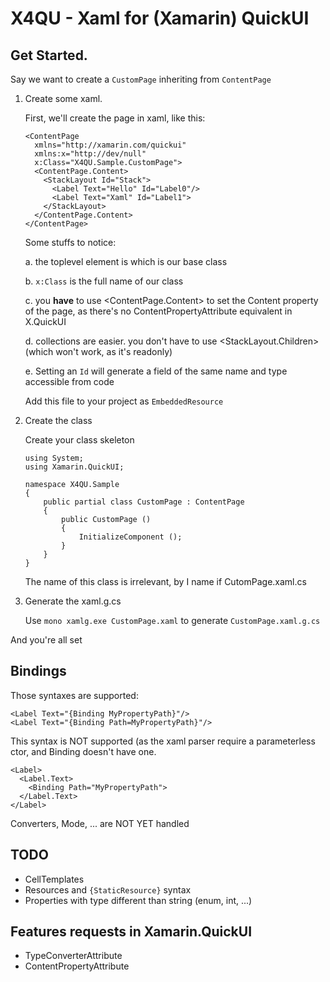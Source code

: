 X4QU - Xaml for (Xamarin) QuickUI
=================================

Get Started.
------------

Say we want to create a `CustomPage` inheriting from `ContentPage`

 1. Create some xaml. 

    First, we'll create the page in xaml, like this:
 
        <ContentPage 
          xmlns="http://xamarin.com/quickui"
          xmlns:x="http://dev/null"
	      x:Class="X4QU.Sample.CustomPage">
          <ContentPage.Content>
            <StackLayout Id="Stack">
              <Label Text="Hello" Id="Label0"/>
              <Label Text="Xaml" Id="Label1">
            </StackLayout>
          </ContentPage.Content>
        </ContentPage>
 
    Some stuffs to notice:

       a. the toplevel element is <ContentPage> which is our base class
      
       b. `x:Class` is the full name of our class
  
       c. you **have** to use <ContentPage.Content> to set the Content property of the page, as there's no ContentPropertyAttribute equivalent in X.QuickUI
  
       d. collections are easier. you don't have to use <StackLayout.Children> (which won't work, as it's readonly)
       
       e. Setting an `Id` will generate a field of the same name and type accessible from code
 
     Add this file to your project as `EmbeddedResource`
 
 2. Create the class

    Create your class skeleton
 
        using System;
        using Xamarin.QuickUI;

        namespace X4QU.Sample
        {
	        public partial class CustomPage : ContentPage
	        {
		        public CustomPage ()
		        {
			        InitializeComponent ();
			    }
			}
        }
    
     The name of this class is irrelevant, by I name if CutomPage.xaml.cs

 3. Generate the xaml.g.cs
 
    Use `mono xamlg.exe CustomPage.xaml` to generate `CustomPage.xaml.g.cs`
 
And you're all set

Bindings
--------
Those syntaxes are supported:

    <Label Text="{Binding MyPropertyPath}"/>
    <Label Text="{Binding Path=MyPropertyPath}"/>

This syntax is NOT supported (as the xaml parser require a parameterless ctor, and Binding doesn't have one.

    <Label>
      <Label.Text>
        <Binding Path="MyPropertyPath">
      </Label.Text>
    </Label>

Converters, Mode, ... are NOT YET handled

TODO
----
 - CellTemplates
 - Resources and `{StaticResource}` syntax
 - Properties with type different than string (enum, int, ...)

Features requests in Xamarin.QuickUI
------------------------------------
 - TypeConverterAttribute
 - ContentPropertyAttribute
